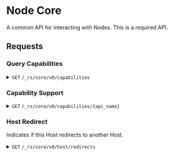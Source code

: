 # Node Core
A common API for interacting with Nodes. This is a required API.

## Requests

### Query Capabilities

<details>
<summary><code>GET</code> <code>/_rs/core/v0/capabilities</code></summary>

#### Request
N/A

#### Response

##### `200 OK`
| name         | optional | type             | description                       |
|--------------|----------|------------------|-----------------------------------|
| capabilities | required | `array (string)` | The API names of each capability. |

```json5
{
	"capabilities": ["core", "post", "relay", "host"]
}
```

</details>

### Capability Support

<details>
<summary><code>GET</code> <code>/_rs/core/v0/capabilities/{api_name}</code></summary>

#### Request
N/A

#### Response

##### `200 OK`
| name        | optional | type     | description                        |
|-------------|----------|----------|------------------------------------|
| min_version | required | `number` | The minimum supported API version. |
| max_version | required | `number` | The maximum supported API version. |

```json5
{
	"min_version": 1,
	"max_version": 3
}
```

##### `404 Not Found`
The requested capability does not exist.
| name       | optional | type     | description                     |
|------------|----------|----------|---------------------------------|
| capability | required | `string` | The API name of the capability. |

```json5
{
	"capability": "relay"
}
```

</details>

### Host Redirect
Indicates if this Host redirects to another Host.

<details>
<summary><code>GET</code> <code>/_rs/core/v0/host/redirects</code></summary>

#### Request
*No body.*

#### Response
##### `200 OK`
| name      | optional | type             | description                                  |
|-----------|----------|------------------|----------------------------------------------|
| redirects | required | `boolean`        | If this Host redirects to another Host.      |
| links     | optional | `array (string)` | A list of Hosts that this Host redirects to. |

```json5
{
	"redirects": true,
	"links": ["https://rs-host.example.net", "https://example.com/rs_host"]
}
```

##### `418 I'm a teapot`
This Node is not a Host.

| name  | optional | type     | description            |
|-------|----------|----------|------------------------|
| error | optional | `string` | The error description. |

```json5
{
	"error": "I am not a Host, so I refuse to respond with Content."
}
```

</details>
